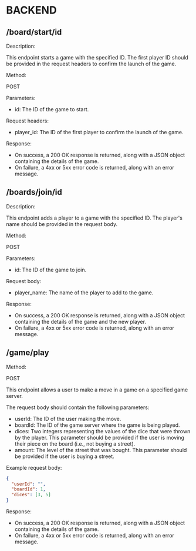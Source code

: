 # BACKEND

## /board/start/id

Description:

This endpoint starts a game with the specified ID. The first player ID should be provided in the request headers to confirm the launch of the game.

Method:

POST

Parameters:

- id: The ID of the game to start.

Request headers:

- player_id: The ID of the first player to confirm the launch of the game.

Response:

- On success, a 200 OK response is returned, along with a JSON object containing the details of the game.
- On failure, a 4xx or 5xx error code is returned, along with an error message.

## /boards/join/id

Description:

This endpoint adds a player to a game with the specified ID. The player's name should be provided in the request body.

Method:

POST

Parameters:

- id: The ID of the game to join.

Request body:

- player_name: The name of the player to add to the game.

Response:

- On success, a 200 OK response is returned, along with a JSON object containing the details of the game and the new player.
- On failure, a 4xx or 5xx error code is returned, along with an error message.

## /game/play

Method:

POST

This endpoint allows a user to make a move in a game on a specified game server.

The request body should contain the following parameters:

- userId: The ID of the user making the move.
- boardId: The ID of the game server where the game is being played.
- dices: Two integers representing the values of the dice that were thrown by the player. This parameter should be provided if the user is moving their piece on the board (i.e., not buying a street).
- amount: The level of the street that was bought. This parameter should be provided if the user is buying a street.

Example request body:

```json
{
  "userId": "",
  "boardId": 1,
  "dices": [3, 5]
}
```

Response:

- On success, a 200 OK response is returned, along with a JSON object containing the details of the game.
- On failure, a 4xx or 5xx error code is returned, along with an error message.
